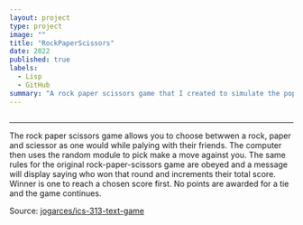 ```yaml
---
layout: project
type: project
image: ""
title: "RockPaperScissors"
date: 2022
published: true
labels:
  - Lisp
  - GitHub
summary: "A rock paper scissors game that I created to simulate the popular rock paper scissor game rules, I used python with kivy to create a gui for it."
---
```


<img class="img-fluid" src="">

<hr>
The rock paper scissors game allows  you to choose betwwen a rock, paper and sciessor as one would while palying with their friends. The computer then uses the random module to pick make a move against you. The same rules for the original rock-paper-scissors game are obeyed and a message will display saying who won that round and increments their total score. Winner is one to reach a chosen score first. No points are awarded for a tie and the game continues.


</hr>


Source: <a href="https://github.com/jogarces/ics-313-text-game"><i class="large github icon "></i>jogarces/ics-313-text-game</a>
